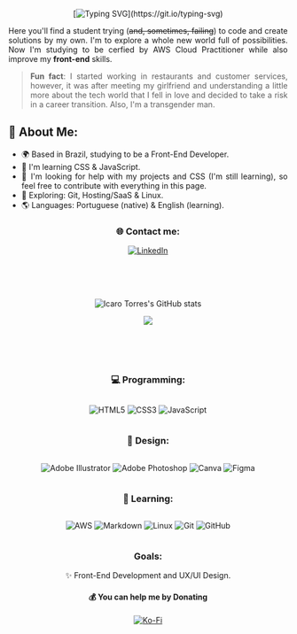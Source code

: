 <div align="center">

[![Typing SVG](https://readme-typing-svg.demolab.com?font=montserrat&size=30&pause=1000&color=741B1B&center=true&vCenter=true&width=500&lines=Hey!+I'm+Ícaro+Torres%2C+welcome!)](https://git.io/typing-svg)

</div>

<div align="justify">

Here you'll find a student trying (<s>and, sometimes, failing</s>) to code and create solutions by my own. I'm to explore a whole new world full of possibilities. Now I'm studying to be cerfied by AWS Cloud Practitioner while also improve my <b>front-end</b> skills.
>**Fun fact**: I started working in restaurants and  customer services, however, it was after meeting my girlfriend and understanding a little more about the tech world that I fell in love and decided to take a risk in a career transition. Also, I'm a transgender man.

## 💫 About Me:

- 🌍 Based in Brazil, studying to be a Front-End Developer.
- 🧠 I'm learning CSS & JavaScript.
- 🤔 I'm looking for help with my projects and CSS (I'm still learning), so feel free to contribute with everything in this page.
- 🔭 Exploring: Git, Hosting/SaaS & Linux.
- 🌎 Languages: Portuguese (native) & English (learning).

</div>

<div align="center">

### 🌐 Contact me:

[![LinkedIn](https://img.shields.io/badge/linkedin-%230077B5.svg?color=741B1B&style=for-the-badge&logo=linkedin&logoColor=white)](https://www.linkedin.com/in/icarotorresm/) 

</div>

<br>\
<br>

<div align="center">

![Icaro Torres's GitHub stats](https://github-readme-stats.vercel.app/api?username=icaro-torres&show_icons=false&theme=shadow_red&hide_border=true)

![](https://nirzak-streak-stats.vercel.app/?user=icaro-torres&theme=shadow_red&hide_border=true)

<br>\
<br>

### 💻 Programming:
<div style="display: inline-block">

![HTML5](https://img.shields.io/badge/html5-%23E34F26.svg?color=741B1B&style=for-the-badge&logo=html5&logoColor=white)
![CSS3](https://img.shields.io/badge/css3-%231572B6.svg?color=741B1B&style=for-the-badge&logo=css3&logoColor=white)
![JavaScript](https://img.shields.io/badge/javascript-%23323330.svg?color=741B1B&style=for-the-badge&logo=javascript&logoColor=white)

</div>

### 🎨 Design:
<div style="display: inline-block">

![Adobe Illustrator](https://img.shields.io/badge/adobe%20illustrator-%23FF9A00.svg?color=741B1B&style=for-the-badge&logo=adobe%20illustrator&logoColor=white)
![Adobe Photoshop](https://img.shields.io/badge/adobe%20photoshop-%2331A8FF.svg?color=741B1B&style=for-the-badge&logo=adobe%20photoshop&logoColor=white)
![Canva](https://img.shields.io/badge/Canva-%2300C4CC.svg?color=741B1B&style=for-the-badge&logo=Canva&logoColor=white)
![Figma](https://img.shields.io/badge/figma-%23F24E1E.svg?color=741B1B&style=for-the-badge&logo=figma&logoColor=white)

</div>

### 📖 Learning:
<div style="display: inline-block">

![AWS](https://img.shields.io/badge/AWS-%23FF9900.svg?color=741B1B&style=for-the-badge&logo=amazon-aws&logoColor=white)
![Markdown](https://img.shields.io/badge/markdown-%23000000.svg?color=741B1B&style=for-the-badge&logo=markdown&logoColor=white)
![Linux](https://img.shields.io/badge/Linux-FCC624?color=741B1B&style=for-the-badge&logo=linux&logoColor=white)
![Git](https://img.shields.io/badge/git-%23F05033.svg?color=741B1B&style=for-the-badge&logo=git&logoColor=white)
![GitHub](https://img.shields.io/badge/github-%23121011.svg?color=741B1B&style=for-the-badge&logo=github&logoColor=white)

</div>

### **Goals:**

✨ Front-End Development and UX/UI Design.

#### 💰 You can help me by Donating

[![Ko-Fi](https://img.shields.io/badge/Ko--fi-F16061?color=741B1B&style=for-the-badge&logo=ko-fi&logoColor=white)](https://ko-fi.com/icarotorres)

</div>
